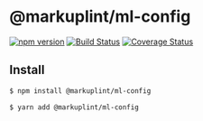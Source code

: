 # @markuplint/ml-config

[![npm version](https://badge.fury.io/js/%40markuplint%2Fml-config.svg)](https://www.npmjs.com/package/@markuplint/ml-config)
[![Build Status](https://travis-ci.org/markuplint/markuplint.svg?branch=main)](https://travis-ci.org/markuplint/markuplint)
[![Coverage Status](https://coveralls.io/repos/github/markuplint/markuplint/badge.svg?branch=main)](https://coveralls.io/github/markuplint/markuplint?branch=main)

## Install

```sh
$ npm install @markuplint/ml-config

$ yarn add @markuplint/ml-config
```
